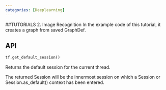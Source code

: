 ```yaml
---
categories: [Deeplearning]
---
```


##TUTORIALS
2. Image Recognition
In the example code of this tutorial, it creates a graph from saved GraphDef.


## API
```python
tf.get_default_session()
```
Returns the default session for the current thread.

The returned Session will be the innermost session on which a Session or
Session.as\_default() context has been entered.
